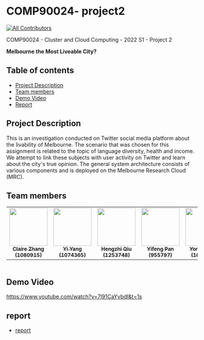 # COMP90024- project2
<!-- ALL-CONTRIBUTORS-BADGE:START - Do not remove or modify this section -->
[![All Contributors](https://img.shields.io/badge/all_contributors-5-orange.svg?style=flat-square)](#contributors-)

COMP90024 - Cluster and Cloud Computing - 2022 S1 - Project 2

**Melbourne the Most Liveable City?**

## Table of contents
* [Project Description](#project-description)
* [Team members](#team-members)
* [Demo Video](#demo-video)
* [Report](#report)


## Project Description
This is an investigation conducted on Twitter social media platform about the livability of Melbourne. The scenario that was chosen for this assignment is related to the topic of language diversity, health and income. We attempt to link these subjects with user activity on Twitter and learn about the city's true opinion. The general system architecture consists of various components and is deployed on the Melbourne Research Cloud (MRC).


## Team members
<table>
  <tr>
    <td align="center"><a href="https://github.com/WAZHANG1"><img src="https://avatars.githubusercontent.com/u/80433256?v=4" width="100px;" alt=""/><br /><sub><b>Claire Zhang (1080915)</b></sub></a><br /></td>
    <td align="center"><a href="https://github.com/Cassie917"><img src="https://avatars.githubusercontent.com/u/54353253?v=4" width="100px;" alt=""/><br /><sub><b>Yi Yang (1074365)</b></sub></a><br /></td>
    <td align="center"><a href="https://github.com/hengzhi-qiu"><img src="https://avatars.githubusercontent.com/u/103925905?v=4" width="100px;" alt=""/><br /><sub><b>Hengzhi Qiu (1253748)</b></sub></a><br /></td>
    <td align="center"><a href="https://github.com/yfeng-Pan"><img src="https://avatars.githubusercontent.com/u/69497521?v=4" width="100px;" alt=""/><br /><sub><b>Yifeng Pan (955797)</b></sub></a><br /></td>
    <td align="center"><a href="https://github.com/yonghao-hh"><img src="https://avatars.githubusercontent.com/u/80231404?v=4" width="100px;" alt=""/><br /><sub><b>Yonghao Hu (1049814)</b></sub></a><br /></td>
  </tr>
</table>

<table>
  <tr>
  </tr>
</table>

## Demo Video
https://www.youtube.com/watch?v=7l91CaYvbdI&t=1s

## report
- [report](./docs/Report.pdf)


